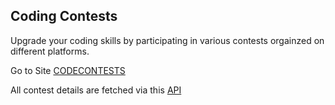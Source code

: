 ## Coding Contests

Upgrade your coding skills by participating in various contests orgainzed on different platforms.

Go to Site [CODECONTESTS](https://codecontests.netlify.app/)

All contest details are fetched via this [API](https://kontests.net/api/v1/all) 

